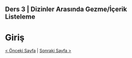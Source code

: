 ## Ders 3 | Dizinler Arasında Gezme/İçerik Listeleme

# Giriş

[< Önceki Sayfa](https://saricayemre.github.io/linuxkomutsatiridersleri-ders2/) | [Sonraki Sayfa >](https://saricayemre.github.io/linuxkomutsatiridersleri-ders4/)

